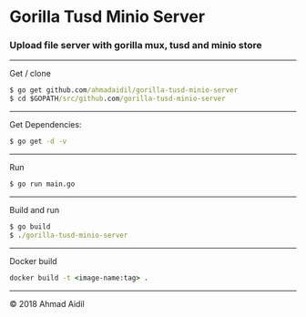 # Gorilla Tusd Minio Server

### Upload file server with gorilla mux, tusd and minio store
---
Get / clone
```cmd
$ go get github.com/ahmadaidil/gorilla-tusd-minio-server
$ cd $GOPATH/src/github.com/gorilla-tusd-minio-server
```
---
Get Dependencies:
```cmd
$ go get -d -v
```
---
Run
```cmd
$ go run main.go
```
---
Build and run
```cmd
$ go build
$ ./gorilla-tusd-minio-server
```
---
Docker build
```cmd
docker build -t <image-name:tag> .
```
---
&copy; 2018 Ahmad Aidil